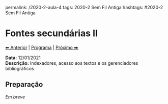 permalink: /2020-2-aula-4
tags: 2020-2 Sem Fil Antiga
hashtags: #2020-2 Sem Fil Antiga

# Fontes secundárias II

[⬅ Anterior](2020-2-aula-3) | [Programa](/2020-2-sem) | [Próximo ⮕](2020-2-aula-5)  

**Data:** 12/01/2021  
**Descrição:** Indexadores, acesso aos textos e os gerenciadores bibliográficos  

## Preparação

*Em breve*
